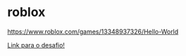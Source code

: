 # roblox

https://www.roblox.com/games/13348937326/Hello-World

[Link para o desafio!](https://www.roblox.com/games/13348937326/Hello-World)
